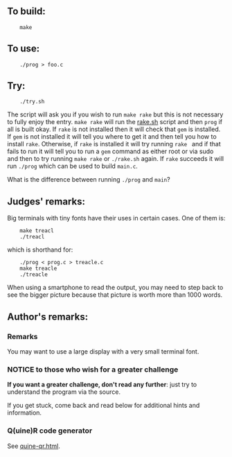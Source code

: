 ## To build:

``` <!---sh-->
    make
```


## To use:

``` <!---sh-->
    ./prog > foo.c
```


## Try:

``` <!---sh-->
    ./try.sh
```

The script will ask you if you wish to run `make rake` but this is not necessary
to fully enjoy the entry. `make rake` will run the [rake.sh](%%REPO_URL%%/2014/endoh1/rake.sh) script and
then `prog` if all is built okay. If `rake` is not installed then it will check
that `gem` is installed. If `gem` is not installed it will tell you where to get
it and then tell you how to install `rake`. Otherwise, if `rake` is installed it
will try running `rake ` and if that fails to run it will tell you to run a
`gem` command as either root or via sudo and then to try running `make rake` or
`./rake.sh` again. If `rake` succeeds it will run `./prog` which can be used to
build `main.c`.

What is the difference between running `./prog` and `main`?


## Judges' remarks:

Big terminals with tiny fonts have their uses in certain cases.
One of them is:

``` <!---sh-->
    make treacl
    ./treacl
```

which is shorthand for:

``` <!---sh-->
    ./prog < prog.c > treacle.c
    make treacle
    ./treacle
```


When using a smartphone to read the output, you may need to
step back to see the bigger picture because that picture is worth
more than 1000 words.


## Author's remarks:

### Remarks

You may want to use a large display with a very small terminal font.


### NOTICE to those who wish for a greater challenge

**If you want a greater challenge, don't read any further**:
just try to understand the program via the source.

If you get stuck, come back and read below for additional hints and information.


### Q(uine)R code generator

See [quine-qr.html](quine-qr.html).


<!--

    Copyright © 1984-2024 by Landon Curt Noll. All Rights Reserved.

    You are free to share and adapt this file under the terms of this license:

        Creative Commons Attribution-ShareAlike 4.0 International (CC BY-SA 4.0)

    For more information, see:

        https://creativecommons.org/licenses/by-sa/4.0/

-->
